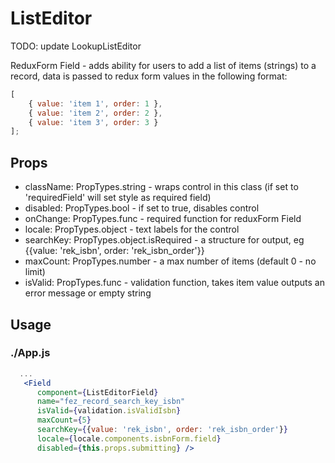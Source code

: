 # ListEditor

TODO: update LookupListEditor

ReduxForm Field - adds ability for users to add a list of items (strings) to a record,
data is passed to redux form values in the following format:

```javascript
[
    { value: 'item 1', order: 1 },
    { value: 'item 2', order: 2 },
    { value: 'item 3', order: 3 }
];
```

## Props

- className: PropTypes.string - wraps control in this class (if set to 'requiredField' will set style as required field)
- disabled: PropTypes.bool - if set to true, disables control
- onChange: PropTypes.func - required function for reduxForm Field
- locale: PropTypes.object - text labels for the control
- searchKey: PropTypes.object.isRequired - a structure for output, eg {{value: 'rek_isbn', order: 'rek_isbn_order'}}
- maxCount: PropTypes.number - a max number of items (default 0 - no limit)
- isValid: PropTypes.func - validation function, takes item value outputs an error message or empty string

## Usage

### ./App.js

```jsx
  ...
   <Field
      component={ListEditorField}
      name="fez_record_search_key_isbn"
      isValid={validation.isValidIsbn}
      maxCount={5}
      searchKey={{value: 'rek_isbn', order: 'rek_isbn_order'}}
      locale={locale.components.isbnForm.field}
      disabled={this.props.submitting} />
```
